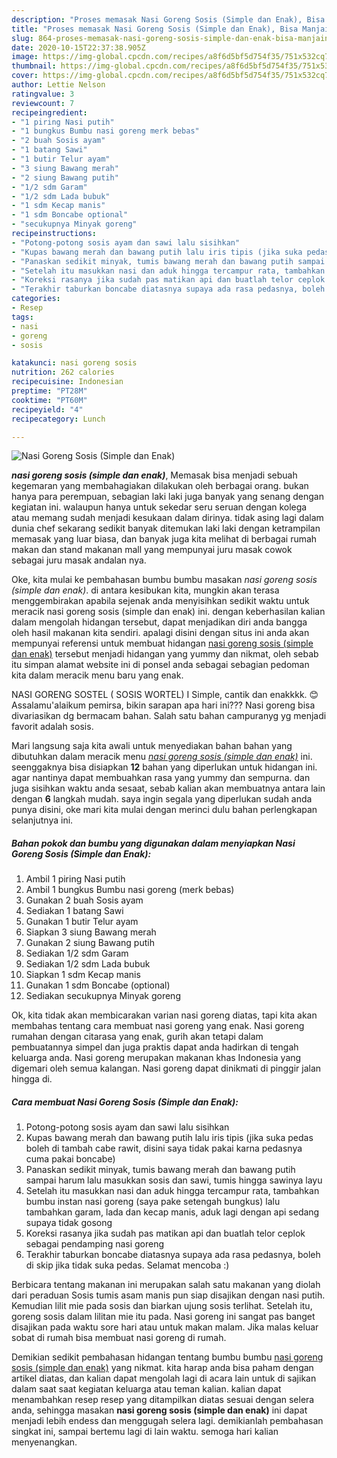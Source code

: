 ```yaml
---
description: "Proses memasak Nasi Goreng Sosis (Simple dan Enak), Bisa Manjain Lidah"
title: "Proses memasak Nasi Goreng Sosis (Simple dan Enak), Bisa Manjain Lidah"
slug: 864-proses-memasak-nasi-goreng-sosis-simple-dan-enak-bisa-manjain-lidah
date: 2020-10-15T22:37:38.905Z
image: https://img-global.cpcdn.com/recipes/a8f6d5bf5d754f35/751x532cq70/nasi-goreng-sosis-simple-dan-enak-foto-resep-utama.jpg
thumbnail: https://img-global.cpcdn.com/recipes/a8f6d5bf5d754f35/751x532cq70/nasi-goreng-sosis-simple-dan-enak-foto-resep-utama.jpg
cover: https://img-global.cpcdn.com/recipes/a8f6d5bf5d754f35/751x532cq70/nasi-goreng-sosis-simple-dan-enak-foto-resep-utama.jpg
author: Lettie Nelson
ratingvalue: 3
reviewcount: 7
recipeingredient:
- "1 piring Nasi putih"
- "1 bungkus Bumbu nasi goreng merk bebas"
- "2 buah Sosis ayam"
- "1 batang Sawi"
- "1 butir Telur ayam"
- "3 siung Bawang merah"
- "2 siung Bawang putih"
- "1/2 sdm Garam"
- "1/2 sdm Lada bubuk"
- "1 sdm Kecap manis"
- "1 sdm Boncabe optional"
- "secukupnya Minyak goreng"
recipeinstructions:
- "Potong-potong sosis ayam dan sawi lalu sisihkan"
- "Kupas bawang merah dan bawang putih lalu iris tipis (jika suka pedas boleh di tambah cabe rawit, disini saya tidak pakai karna pedasnya cuma pakai boncabe)"
- "Panaskan sedikit minyak, tumis bawang merah dan bawang putih sampai harum lalu masukkan sosis dan sawi, tumis hingga sawinya layu"
- "Setelah itu masukkan nasi dan aduk hingga tercampur rata, tambahkan bumbu instan nasi goreng (saya pake setengah bungkus) lalu tambahkan garam, lada dan kecap manis, aduk lagi dengan api sedang supaya tidak gosong"
- "Koreksi rasanya jika sudah pas matikan api dan buatlah telor ceplok sebagai pendamping nasi goreng"
- "Terakhir taburkan boncabe diatasnya supaya ada rasa pedasnya, boleh di skip jika tidak suka pedas. Selamat mencoba :)"
categories:
- Resep
tags:
- nasi
- goreng
- sosis

katakunci: nasi goreng sosis 
nutrition: 262 calories
recipecuisine: Indonesian
preptime: "PT28M"
cooktime: "PT60M"
recipeyield: "4"
recipecategory: Lunch

---
```



![Nasi Goreng Sosis (Simple dan Enak)](https://img-global.cpcdn.com/recipes/a8f6d5bf5d754f35/751x532cq70/nasi-goreng-sosis-simple-dan-enak-foto-resep-utama.jpg)

<b><i>nasi goreng sosis (simple dan enak)</i></b>, Memasak bisa menjadi sebuah kegemaran yang membahagiakan dilakukan oleh berbagai orang. bukan hanya para perempuan, sebagian laki laki juga banyak yang senang dengan kegiatan ini. walaupun hanya untuk sekedar seru seruan dengan kolega atau memang sudah menjadi kesukaan dalam dirinya. tidak asing lagi dalam dunia chef sekarang sedikit banyak ditemukan laki laki dengan ketrampilan memasak yang luar biasa, dan banyak juga kita melihat di berbagai rumah makan dan stand makanan mall yang mempunyai juru masak cowok sebagai juru masak andalan nya.

Oke, kita mulai ke pembahasan bumbu bumbu masakan <i>nasi goreng sosis (simple dan enak)</i>. di antara kesibukan kita, mungkin akan terasa menggembirakan apabila sejenak anda menyisihkan sedikit waktu untuk meracik nasi goreng sosis (simple dan enak) ini. dengan keberhasilan kalian dalam mengolah hidangan tersebut, dapat menjadikan diri anda bangga oleh hasil makanan kita sendiri. apalagi disini dengan situs ini anda akan mempunyai referensi untuk membuat hidangan <u>nasi goreng sosis (simple dan enak)</u> tersebut menjadi hidangan yang yummy dan nikmat, oleh sebab itu simpan alamat website ini di ponsel anda sebagai sebagian pedoman kita dalam meracik menu baru yang enak.

NASI GORENG SOSTEL ( SOSIS WORTEL) I Simple, cantik dan enakkkk. 😊 Assalamu&#39;alaikum pemirsa, bikin sarapan apa hari ini??? Nasi goreng bisa divariasikan dg bermacam bahan. Salah satu bahan campuranyg yg menjadi favorit adalah sosis.


Mari langsung saja kita awali untuk menyediakan bahan bahan yang dibutuhkan dalam meracik menu <u><i>nasi goreng sosis (simple dan enak)</i></u> ini. seenggaknya bisa disiapkan <b>12</b> bahan yang diperlukan untuk hidangan ini. agar nantinya dapat membuahkan rasa yang yummy dan sempurna. dan juga sisihkan waktu anda sesaat, sebab kalian akan membuatnya antara lain dengan <b>6</b> langkah mudah. saya ingin segala yang diperlukan sudah anda punya disini, oke mari kita mulai dengan merinci dulu bahan perlengkapan selanjutnya ini.

<!--inarticleads1-->

##### Bahan pokok dan bumbu yang digunakan dalam menyiapkan Nasi Goreng Sosis (Simple dan Enak):

1. Ambil 1 piring Nasi putih
1. Ambil 1 bungkus Bumbu nasi goreng (merk bebas)
1. Gunakan 2 buah Sosis ayam
1. Sediakan 1 batang Sawi
1. Gunakan 1 butir Telur ayam
1. Siapkan 3 siung Bawang merah
1. Gunakan 2 siung Bawang putih
1. Sediakan 1/2 sdm Garam
1. Sediakan 1/2 sdm Lada bubuk
1. Siapkan 1 sdm Kecap manis
1. Gunakan 1 sdm Boncabe (optional)
1. Sediakan secukupnya Minyak goreng


Ok, kita tidak akan membicarakan varian nasi goreng diatas, tapi kita akan membahas tentang cara membuat nasi goreng yang enak. Nasi goreng rumahan dengan citarasa yang enak, gurih akan tetapi dalam pembuatannya simpel dan juga praktis dapat anda hadirkan di tengah keluarga anda. Nasi goreng merupakan makanan khas Indonesia yang digemari oleh semua kalangan. Nasi goreng dapat dinikmati di pinggir jalan hingga di. 

<!--inarticleads2-->

##### Cara membuat Nasi Goreng Sosis (Simple dan Enak):

1. Potong-potong sosis ayam dan sawi lalu sisihkan
1. Kupas bawang merah dan bawang putih lalu iris tipis (jika suka pedas boleh di tambah cabe rawit, disini saya tidak pakai karna pedasnya cuma pakai boncabe)
1. Panaskan sedikit minyak, tumis bawang merah dan bawang putih sampai harum lalu masukkan sosis dan sawi, tumis hingga sawinya layu
1. Setelah itu masukkan nasi dan aduk hingga tercampur rata, tambahkan bumbu instan nasi goreng (saya pake setengah bungkus) lalu tambahkan garam, lada dan kecap manis, aduk lagi dengan api sedang supaya tidak gosong
1. Koreksi rasanya jika sudah pas matikan api dan buatlah telor ceplok sebagai pendamping nasi goreng
1. Terakhir taburkan boncabe diatasnya supaya ada rasa pedasnya, boleh di skip jika tidak suka pedas. Selamat mencoba :)


Berbicara tentang makanan ini merupakan salah satu makanan yang diolah dari peraduan Sosis tumis asam manis pun siap disajikan dengan nasi putih. Kemudian lilit mie pada sosis dan biarkan ujung sosis terlihat. Setelah itu, goreng sosis dalam lilitan mie itu pada. Nasi goreng ini sangat pas banget disajikan pada waktu sore hari atau untuk makan malam. Jika malas keluar sobat di rumah bisa membuat nasi goreng di rumah. 

Demikian sedikit pembahasan hidangan tentang bumbu bumbu <u>nasi goreng sosis (simple dan enak)</u> yang nikmat. kita harap anda bisa paham dengan artikel diatas, dan kalian dapat mengolah lagi di acara lain untuk di sajikan dalam saat saat kegiatan keluarga atau teman kalian. kalian dapat menambahkan resep resep yang ditampilkan diatas sesuai dengan selera anda, sehingga masakan <b>nasi goreng sosis (simple dan enak)</b> ini dapat menjadi lebih endess dan menggugah selera lagi. demikianlah pembahasan singkat ini, sampai bertemu lagi di lain waktu. semoga hari kalian menyenangkan.
